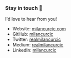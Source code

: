 ### Stay in touch 🤗

I'd love to hear from you!

* Website: [milancurcic.com](https://milancurcic.com)
* GitHub: [milancurcic](https://github.com/milancurcic)
* Twitter: [realmilancurcic](https://twitter.com/realmilancurcic)
* Medium: [realmilancurcic](https://medium.com/@realmilancurcic)
* LinkedIn: [milancurcic](https://www.linkedin.com/in/milancurcic)

